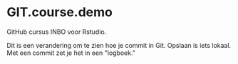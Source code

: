 # GIT.course.demo
GitHub cursus INBO voor Rstudio.

Dit is een verandering om te zien hoe je commit in Git.
Opslaan is iets lokaal. Met een commit zet je het in een "logboek."
